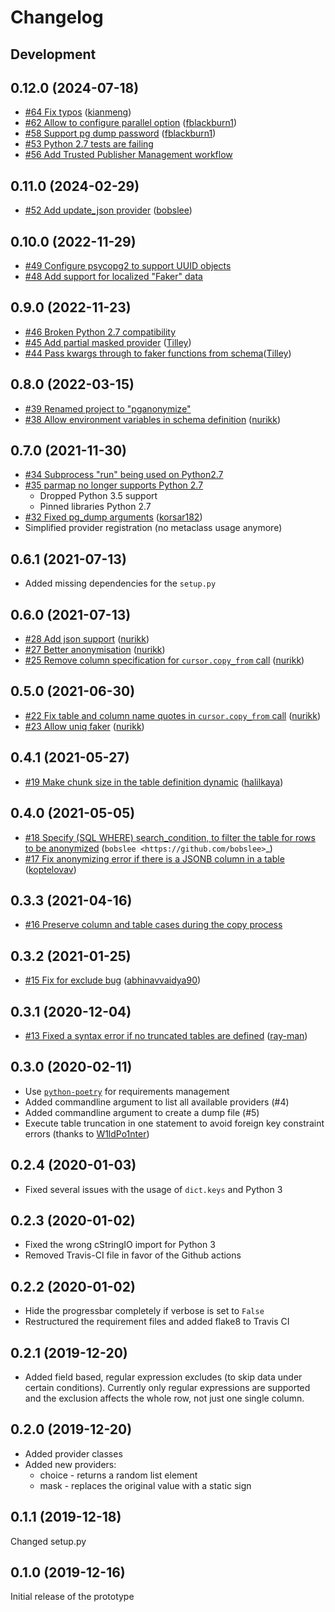 # Changelog

## Development

## 0.12.0 (2024-07-18)

* [#64 Fix typos](https://github.com/rheinwerk-verlag/pganonymize/pull/64) ([kianmeng](https://github.com/kianmeng))
* [#62 Allow to configure parallel option](https://github.com/rheinwerk-verlag/pganonymize/pull/62) ([fblackburn1](https://github.com/fblackburn1))
* [#58 Support pg dump password](https://github.com/rheinwerk-verlag/pganonymize/pull/58) ([fblackburn1](https://github.com/fblackburn1))
* [#53 Python 2.7 tests are failing](https://github.com/rheinwerk-verlag/pganonymize/issues/53)
* [#56 Add Trusted Publisher Management workflow](https://github.com/rheinwerk-verlag/pganonymize/issues/56)

## 0.11.0 (2024-02-29)

* [#52 Add update_json provider](https://github.com/rheinwerk-verlag/pganonymize/pull/52) ([bobslee](https://github.com/bobslee))

## 0.10.0 (2022-11-29)

* [#49 Configure psycopg2 to support UUID objects](https://github.com/rheinwerk-verlag/pganonymize/pull/49)
* [#48 Add support for localized "Faker" data](https://github.com/rheinwerk-verlag/pganonymize/pull/48)

## 0.9.0 (2022-11-23)

* [#46 Broken Python 2.7 compatibility](https://github.com/rheinwerk-verlag/pganonymize/pull/46)
* [#45 Add partial masked provider](https://github.com/rheinwerk-verlag/pganonymize/pull/45) ([Tilley](https://github.com/Tilley/))
* [#44 Pass kwargs through to faker functions from schema](https://github.com/rheinwerk-verlag/pganonymize/pull/44)([Tilley](https://github.com/Tilley>))

## 0.8.0 (2022-03-15)

* [#39 Renamed project to "pganonymize"](https://github.com/rheinwerk-verlag/pganonymize/issues/39)
* [#38 Allow environment variables in schema definition](https://github.com/rheinwerk-verlag/pganonymize/pull/38) ([nurikk](https://github.com/nurikk))

## 0.7.0 (2021-11-30)

* [#34 Subprocess "run" being used on Python2.7](https://github.com/rheinwerk-verlag/pganonymize/issues/34)
* [#35 parmap no longer supports Python 2.7](https://github.com/rheinwerk-verlag/pganonymize/issues/35)
  * Dropped Python 3.5 support
  * Pinned libraries Python 2.7
* [#32 Fixed pg_dump arguments](https://github.com/rheinwerk-verlag/pganonymize/pull/32) ([korsar182](https://github.com/korsar182))
* Simplified provider registration (no metaclass usage anymore)

## 0.6.1 (2021-07-13)

* Added missing dependencies for the `setup.py`

## 0.6.0 (2021-07-13)

* [#28 Add json support](https://github.com/rheinwerk-verlag/pganonymize/pull/25) ([nurikk](https://github.com/nurikk))
* [#27 Better anonymisation](https://github.com/rheinwerk-verlag/pganonymize/pull/25) ([nurikk](https://github.com/nurikk))
* [#25 Remove column specification for `cursor.copy_from` call](https://github.com/rheinwerk-verlag/pganonymize/pull/25) ([nurikk](https://github.com/nurikk))

## 0.5.0 (2021-06-30)

* [#22 Fix table and column name quotes in `cursor.copy_from` call](https://github.com/rheinwerk-verlag/pganonymize/pull/22) ([nurikk](https://github.com/nurikk))
* [#23 Allow uniq faker](https://github.com/rheinwerk-verlag/pganonymize/pull/23) ([nurikk](https://github.com/nurikk))

## 0.4.1 (2021-05-27)

* [#19 Make chunk size in the table definition dynamic](https://github.com/rheinwerk-verlag/pganonymize/pull/19) ([halilkaya](https://github.com/halilkaya))

## 0.4.0 (2021-05-05)

* [#18 Specify (SQL WHERE) search_condition, to filter the table for rows to be anonymized](https://github.com/rheinwerk-verlag/pganonymize/pull/18) (`bobslee <https://github.com/bobslee>`_)
* [#17 Fix anonymizing error if there is a JSONB column in a table](https://github.com/rheinwerk-verlag/pganonymize/pull/17) ([koptelovav](https://github.com/koptelovav))

## 0.3.3 (2021-04-16)

* [#16 Preserve column and table cases during the copy process](https://github.com/rheinwerk-verlag/pganonymize/issues/16)

## 0.3.2 (2021-01-25)

* [#15 Fix for exclude bug](https://github.com/rheinwerk-verlag/pganonymize/pull/15) ([abhinavvaidya90](https://github.com/abhinavvaidya90))

## 0.3.1 (2020-12-04)

* [#13 Fixed a syntax error if no truncated tables are defined](https://github.com/rheinwerk-verlag/pganonymize/pull/13) ([ray-man](https://github.com/ray-man))

## 0.3.0 (2020-02-11)

* Use [`python-poetry`](https://github.com/python-poetry/poetry) for requirements management
* Added commandline argument to list all available providers (#4)
* Added commandline argument to create a dump file (#5)
* Execute table truncation in one statement to avoid foreign key constraint errors (thanks to [W1ldPo1nter](https://github.com/W1ldPo1nter))

## 0.2.4 (2020-01-03)

* Fixed several issues with the usage of ``dict.keys`` and Python 3

## 0.2.3 (2020-01-02)

* Fixed the wrong cStringIO import for Python 3
* Removed Travis-CI file in favor of the Github actions

## 0.2.2 (2020-01-02)

* Hide the progressbar completely if verbose is set to ``False``
* Restructured the requirement files and added flake8 to Travis CI

## 0.2.1 (2019-12-20)

* Added field based, regular expression excludes (to skip data under certain conditions).
  Currently only regular expressions are supported and the exclusion affects the whole row,
  not just one single column.

## 0.2.0 (2019-12-20)

* Added provider classes
* Added new providers:
  * choice - returns a random list element
  * mask - replaces the original value with a static sign

## 0.1.1 (2019-12-18)

Changed setup.py

## 0.1.0 (2019-12-16)

Initial release of the prototype
